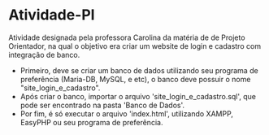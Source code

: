 # Atividade-PI

Atividade designada pela professora Carolina da matéria de de Projeto Orientador, na qual o objetivo era criar um website de login e cadastro com integração de banco.

- Primeiro, deve se criar um banco de dados utilizando seu programa de preferência (Maria-DB, MySQL, e etc), o banco deve possuir o nome "site_login_e_cadastro".
- Após criar o banco, importar o arquivo 'site_login_e_cadastro.sql', que pode ser encontrado na pasta 'Banco de Dados'.
- Por fim, é só executar o arquivo 'index.html', utilizando XAMPP, EasyPHP ou seu programa de preferência.
